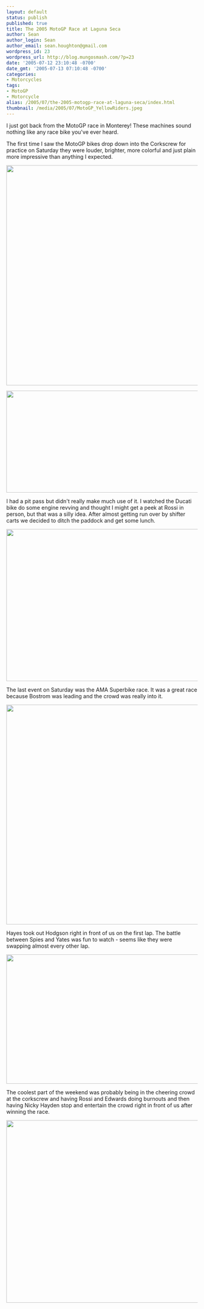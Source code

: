 ```yaml
---
layout: default
status: publish
published: true
title: The 2005 MotoGP Race at Laguna Seca
author: Sean
author_login: Sean
author_email: sean.houghton@gmail.com
wordpress_id: 23
wordpress_url: http://blog.mungosmash.com/?p=23
date: '2005-07-12 23:10:48 -0700'
date_gmt: '2005-07-13 07:10:48 -0700'
categories:
- Motorcycles
tags:
- MotoGP
- Motorcycle
alias: /2005/07/the-2005-motogp-race-at-laguna-seca/index.html
thumbnail: /media/2005/07/MotoGP_YellowRiders.jpeg
---
```

I just got back from the MotoGP race in Monterey!  These machines sound nothing like any race bike you've ever heard.

The first time I saw the MotoGP bikes drop down into the Corkscrew for practice on Saturday they were louder, brighter, more colorful and just plain more impressive than anything I expected.

<a href="{{site.url_root}}/media/2005/07/MotoGP_YellowRiders.jpeg"><img src="{{site.url_root}}/media/2005/07/MotoGP_YellowRiders.jpeg" alt="" title="MotoGP_YellowRiders" width="600" height="579" class="aligncenter size-full wp-image-771" /></a>

<a href="{{site.url_root}}/media/2005/07/MotoGP_MelandriAndBiagi.jpeg"><img src="{{site.url_root}}/media/2005/07/MotoGP_MelandriAndBiagi.jpeg" alt="" title="MotoGP_MelandriAndBiagi" width="600" height="268" class="aligncenter size-full wp-image-772" /></a>

I had a pit pass but didn't really make much use of it.  I watched the Ducati bike do some engine revving and thought I might get a peek at Rossi in person, but that was a silly idea.  After almost getting run over by shifter carts we decided to ditch the paddock and get some lunch.

<a href="{{site.url_root}}/media/2005/07/MotoGP_Rossi.jpeg"><img src="{{site.url_root}}/media/2005/07/MotoGP_Rossi.jpeg" alt="" title="MotoGP_Rossi" width="600" height="400" class="aligncenter size-full wp-image-774" /></a>

The last event on Saturday was the AMA Superbike race.  It was a great race because Bostrom was leading and the crowd was really into it.

<a href="{{site.url_root}}/media/2005/07/MotoGP_BostromLeads.jpeg"><img src="{{site.url_root}}/media/2005/07/MotoGP_BostromLeads.jpeg" alt="" title="MotoGP_BostromLeads" width="600" height="578" class="aligncenter size-full wp-image-775" /></a>

Hayes took out Hodgson right in front of us on the first lap.  The battle between Spies and Yates was fun to watch - seems like they were swapping almost every other lap.

<a href="{{site.url_root}}/media/2005/07/MotoGP_HodgsonCrash.jpeg"><img src="{{site.url_root}}/media/2005/07/MotoGP_HodgsonCrash.jpeg" alt="" title="MotoGP_HodgsonCrash" width="600" height="340" class="aligncenter size-full wp-image-776" /></a>

The coolest part of the weekend was probably being in the cheering crowd at the corkscrew and having Rossi and Edwards doing burnouts and then having Nicky Hayden stop and entertain the crowd right in front of us after winning the race.

<a href="{{site.url_root}}/media/2005/07/MotoGP_HaydenWins.jpeg"><img src="{{site.url_root}}/media/2005/07/MotoGP_HaydenWins.jpeg" alt="" title="MotoGP_HaydenWins" width="600" height="480" class="aligncenter size-full wp-image-777" /></a>

